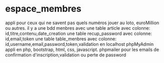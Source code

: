 # espace_membres
appli pour ceux qui ne savent pas quels numéros jouer au loto, euroMillion ou autres.
il y a une bdd menbres avec une table article avec colonne: id,titre,contenu,date_creation
une table recup_password avec colonne: id,email,token
une table table_menbres avec colonne: id,username,email,password,token,validation
en localhost phpMyAdmin
appli en php, bootstrap, html, css, javascript.
phpmailer pour les emails de confirmation d'inscription,validation ou perte de password
